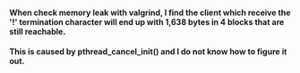 #### When check memory leak with valgrind, I find the client which receive the '!' termination character will end up with 1,638 bytes in 4 blocks that are still reachable.
#### This is caused by pthread_cancel_init() and I do not know how to figure it out.
